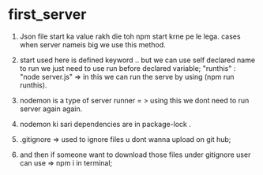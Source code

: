 # first_server
1) Json file start ka value rakh die toh npm start krne pe le lega.
cases when server nameis big we use this method.

2) start used here is defined keyword .. but we can use self declared name to run we just need to use run before declared variable;
"runthis" : "node server.js" => in this we can run the serve by using (npm run runthis).

3) nodemon is a type of server runner = > using this we dont need to run server again again.

4) nodemon ki sari dependencies are in package-lock .

5)  .gitignore => used to ignore files u dont wanna upload on git hub;
 
6) and then if someone want to download those files under gitignore user can use => npm i in terminal;

